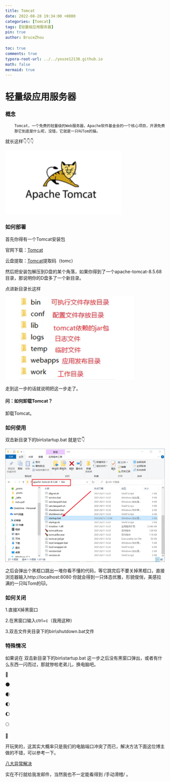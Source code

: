 ```yaml
---
title: Tomcat
date: 2022-08-28 19:34:00 +0800
categories: [Tomcat]
tags: [轻量级应用服务器]
pin: true
author: BruceZhou

toc: true
comments: true
typora-root-url: ../../youze12138.github.io
math: false
mermaid: true
---
```


# 轻量级应用服务器

### 概念

~~~java
	Tomcat，一个免费的轻量级的Web服务器，Apache软件基金会的一个核心项目，开源免费使它深得人们喜爱。
    那它到底是什么呢，没错，它就是一只叫Tom的猫。
~~~

就长这样👇👇👇

![image-20220828193956528](/assets/blog_res/2022-08-28-Tomcat.assets/image-20220828193956528.png)

### 如何部署

首先你得有一个Tomcat安装包

官网下载：[Tomcat](https://tomcat.apache.org/)

云盘提取：[Tomcat](https://pan.baidu.com/s/1UojIMRIJMoeEBLtfT-8ofw)提取码（tomc）



然后把安装包解压到D盘的某个角落，如果你得到了一个apache-tomcat-8.5.68目录，那说明你的D盘多了一个新目录。

点进新目录长这样

![image-20220828200202630](/assets/blog_res/2022-08-28-Tomcat.assets/image-20220828200202630.png)

走到这一步的话就说明把这一步走了。



#### 问：如何卸载Tomcat？

卸载Tomcat。

### 如何使用

双击新目录下的bin\startup.bat  就是它👇

![image-20220828200817855](/assets/blog_res/2022-08-28-Tomcat.assets/image-20220828200817855.png)

之后会弹出个黑框口跳出一堆你看不懂的代码，等它跳完后不要关掉黑框口，直接浏览器输入http://localhost:8080 你就会得到一只体态优雅，形貌俊俏，美感拉满的一只叫Tom的🐱。

### 如何关闭

1.直接X掉黑窗口

2.在黑窗口输入ctrl+c（我用这种）

3.双击文件夹目录下的bin\shutdown.bat文件

### 特殊情况

如果说在  双击新目录下的bin\startup.bat  这一步之后没有黑窗口弹出，或者有什么东西一闪而过，那就惨啦老弟儿，换电脑吧。

🌚

🌑

🌒

🌓

🌔

🌕

🌝

开玩笑的，这其实大概率只是我们的电脑端口冲突了而已，解决方法下面这位博主做的不错，可以参考一下。

[八大异常解决](https://blog.csdn.net/weixin_69553582/article/details/124893550)

实在不行就给我发邮件，当然我也不一定能看得到   /手动滑稽/   。
